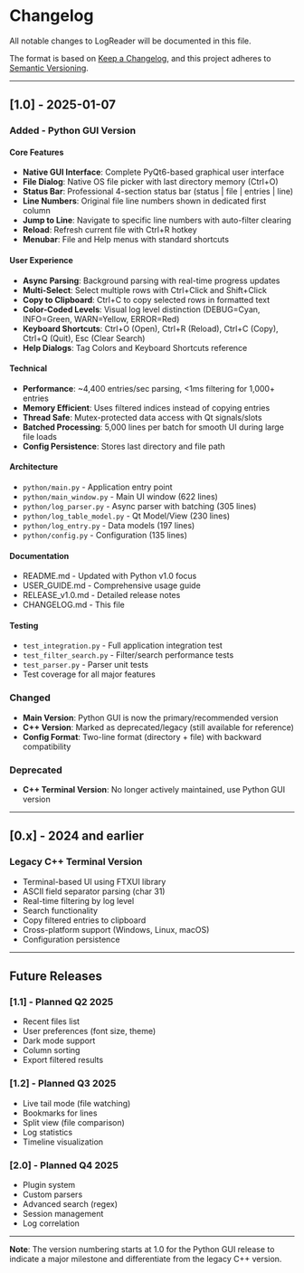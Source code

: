 # Changelog

All notable changes to LogReader will be documented in this file.

The format is based on [Keep a Changelog](https://keepachangelog.com/en/1.0.0/),
and this project adheres to [Semantic Versioning](https://semver.org/spec/v2.0.0.html).

---

## [1.0] - 2025-01-07

### Added - Python GUI Version

#### Core Features
- **Native GUI Interface**: Complete PyQt6-based graphical user interface
- **File Dialog**: Native OS file picker with last directory memory (Ctrl+O)
- **Status Bar**: Professional 4-section status bar (status | file | entries | line)
- **Line Numbers**: Original file line numbers shown in dedicated first column
- **Jump to Line**: Navigate to specific line numbers with auto-filter clearing
- **Reload**: Refresh current file with Ctrl+R hotkey
- **Menubar**: File and Help menus with standard shortcuts

#### User Experience
- **Async Parsing**: Background parsing with real-time progress updates
- **Multi-Select**: Select multiple rows with Ctrl+Click and Shift+Click
- **Copy to Clipboard**: Ctrl+C to copy selected rows in formatted text
- **Color-Coded Levels**: Visual log level distinction (DEBUG=Cyan, INFO=Green, WARN=Yellow, ERROR=Red)
- **Keyboard Shortcuts**: Ctrl+O (Open), Ctrl+R (Reload), Ctrl+C (Copy), Ctrl+Q (Quit), Esc (Clear Search)
- **Help Dialogs**: Tag Colors and Keyboard Shortcuts reference

#### Technical
- **Performance**: ~4,400 entries/sec parsing, <1ms filtering for 1,000+ entries
- **Memory Efficient**: Uses filtered indices instead of copying entries
- **Thread Safe**: Mutex-protected data access with Qt signals/slots
- **Batched Processing**: 5,000 lines per batch for smooth UI during large file loads
- **Config Persistence**: Stores last directory and file path

#### Architecture
- `python/main.py` - Application entry point
- `python/main_window.py` - Main UI window (622 lines)
- `python/log_parser.py` - Async parser with batching (305 lines)
- `python/log_table_model.py` - Qt Model/View (230 lines)
- `python/log_entry.py` - Data models (197 lines)
- `python/config.py` - Configuration (135 lines)

#### Documentation
- README.md - Updated with Python v1.0 focus
- USER_GUIDE.md - Comprehensive usage guide
- RELEASE_v1.0.md - Detailed release notes
- CHANGELOG.md - This file

#### Testing
- `test_integration.py` - Full application integration test
- `test_filter_search.py` - Filter/search performance tests
- `test_parser.py` - Parser unit tests
- Test coverage for all major features

### Changed

- **Main Version**: Python GUI is now the primary/recommended version
- **C++ Version**: Marked as deprecated/legacy (still available for reference)
- **Config Format**: Two-line format (directory + file) with backward compatibility

### Deprecated

- **C++ Terminal Version**: No longer actively maintained, use Python GUI version

---

## [0.x] - 2024 and earlier

### Legacy C++ Terminal Version

- Terminal-based UI using FTXUI library
- ASCII field separator parsing (char 31)
- Real-time filtering by log level
- Search functionality
- Copy filtered entries to clipboard
- Cross-platform support (Windows, Linux, macOS)
- Configuration persistence

---

## Future Releases

### [1.1] - Planned Q2 2025

- Recent files list
- User preferences (font size, theme)
- Dark mode support
- Column sorting
- Export filtered results

### [1.2] - Planned Q3 2025

- Live tail mode (file watching)
- Bookmarks for lines
- Split view (file comparison)
- Log statistics
- Timeline visualization

### [2.0] - Planned Q4 2025

- Plugin system
- Custom parsers
- Advanced search (regex)
- Session management
- Log correlation

---

**Note**: The version numbering starts at 1.0 for the Python GUI release to indicate a major milestone and differentiate from the legacy C++ version.
